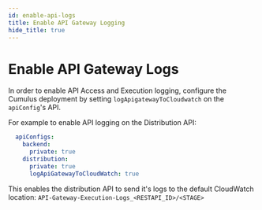 ```yaml
---
id: enable-api-logs
title: Enable API Gateway Logging
hide_title: true
---
```


# Enable API Gateway Logs

In order to enable API Access and Execution logging, configure the Cumulus deployment by setting `logApigatewayToCloudwatch` on the `apiConfig`'s API.

For example to enable API logging on the Distribution API:

```yml
  apiConfigs:
    backend:
      private: true
    distribution:
      private: true
      logApiGatewayToCloudWatch: true
```

This enables the distribution API to send it's logs to the default CloudWatch location: `API-Gateway-Execution-Logs_<RESTAPI_ID>/<STAGE>`
